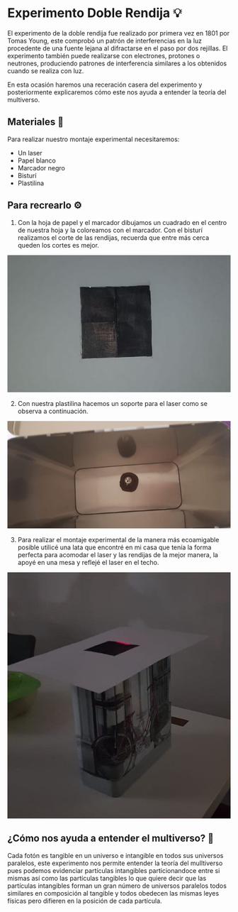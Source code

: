 # Experimento Doble Rendija 💡

El experimento de la doble rendija fue realizado por primera vez en 1801 por Tomas Young, este comprobó un patrón de interferencias en la luz procedente de una fuente lejana al difractarse en el paso por dos rejillas. El experimento también puede realizarse con electrones, protones o neutrones, produciendo patrones de interferencia similares a los obtenidos cuando se realiza con luz.

En esta ocasión haremos una receración casera del experimento y posteriormente explicaremos cómo este nos ayuda a entender la teoría del multiverso.

## Materiales 🧰

Para realizar nuestro montaje experimental necesitaremos:

- Un laser
- Papel blanco
- Marcador negro
- Bisturí
- Plastilina

## Para recrearlo ⚙️

1. Con la hoja de papel y el marcador dibujamos un cuadrado en el centro de nuestra hoja y la coloreamos con el marcador. Con el bisturí realizamos el corte de las rendijas, recuerda que entre más cerca queden los cortes es mejor.

![alt text](https://github.com/gabriela-castro-s/img/blob/master/doubleslit3.jpeg?raw=true)

2. Con nuestra plastilina hacemos un soporte para el laser como se observa a continuación.

![alt text](https://github.com/gabriela-castro-s/img/blob/master/doubleslit4.jpeg?raw=true)

3. Para realizar el montaje experimental de la manera más ecoamigable posible utilicé una lata que encontré en mi casa que tenía la forma perfecta para acomodar el laser y las rendijas de la mejor manera, la apoyé en una mesa y reflejé el laser en el techo.

![alt text](https://github.com/gabriela-castro-s/img/blob/master/doubleslit1.jpeg?raw=true)

## ¿Cómo nos ayuda a entender el multiverso? 🔬

Cada fotón es tangible en un universo e intangible en todos sus universos paralelos, este experimento nos permite entender la teoría del mulltiverso pues podemos evidenciar partículas intangibles particionandoce entre si mismas así como las partículas tangibles lo que quiere decir que las partículas intangibles forman un gran número de universos paralelos todos similares en composición al tangible y todos obedecen las mismas leyes físicas pero difieren en la posición de cada partícula.
